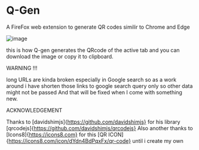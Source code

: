 # Q-Gen
A FireFox web extension to generate QR codes similir to Chrome and Edge 

![image](https://github.com/user-attachments/assets/3ff2b1ff-91b1-4224-a7ca-334d4af9925d)

this is how Q-gen generates the QRcode of the active tab and you can download the image or copy it to clipboard.

WARNING !!!

long URLs are kinda broken especially in Google search so as a work around i have shorten those links to google search query only so other data might not be passed
And that will be fixed when I come with something new.

ACKNOWLEDGEMENT 

Thanks to [davidshimjs]{https://github.com/davidshimjs} for his library [qrcodejs]{https://github.com/davidshimjs/qrcodejs}
Also another thanks to [Icons8]{https://icons8.com} for this [QR ICON]{https://icons8.com/icon/dYdn4BdPqxFx/qr-code} until i create my own
